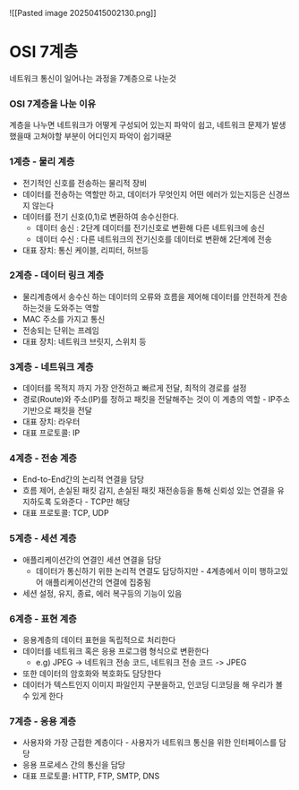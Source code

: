 ![[Pasted image 20250415002130.png]]
# OSI 7계층
네트워크 통신이 일어나는 과정을 7계층으로 나눈것
### OSI 7계층을 나눈 이유
계층을 나누면 네트워크가 어떻게 구성되어 있는지 파악이 쉽고, 네트워크 문제가 발생했을때 고쳐야할 부분이 어디인지 파악이 쉽기때문
### 1계층 - 물리 계층
* 전기적인 신호를 전송하는 물리적 장비
* 데이터를 전송하는 역할만 하고, 데이터가 무엇인지 어떤 에러가 있는지등은 신경쓰지 않는다
* 데이터를 전기 신호(0,1)로 변환하여 송수신한다.
	* 데이터 송신 : 2단계 데이터를 전기신호로 변환해 다른 네트워크에 송신
	* 데이터 수신 : 다른 네트워크의 전기신호를 데이터로 변환해 2단계에 전송
* 대표 장치: 통신 케이블, 리피터, 허브등
### 2계층 - 데이터 링크 계층
* 물리계층에서 송수신 하는 데이터의 오류와 흐름을 제어해 데이터를 안전하게 전송하는것을 도와주는 역할
* MAC 주소를 가지고 통신
* 전송되는 단위는 프레임
* 대표 장치: 네트워크 브릿지, 스위치 등
### 3계층 - 네트워크 계층
* 데이터를 목적지 까지 가장 안전하고 빠르게 전달, 최적의 경로를 설정
* 경로(Route)와 주소(IP)를 정하고 패킷을 전달해주는 것이 이 계층의 역할 - IP주소 기반으로 패킷을 전달
* 대표 장치: 라우터
* 대표 프로토콜: IP
### 4계층 - 전송 계층
* End-to-End간의 논리적 연결을 담당
* 흐름 제어, 손실된 패킷 감지, 손실된 패킷 재전송등을 통해 신뢰성 있는 연결을 유지하도록 도와준다 - TCP만 해당
* 대표 프로토콜: TCP, UDP
### 5계층 - 세션 계층
* 애플리케이션간의 연결인 세션 연결을 담당
	* 데이터가 통신하기 위한 논리적 연결도 담당하지만 - 4계층에서 이미 행하고있어 애플리케이션간의 연결에 집중됨
* 세션 설정, 유지, 종료, 에러 복구등의 기능이 있음
### 6계층 - 표현 계층
* 응용계층의 데이터 표현을 독립적으로 처리한다
* 데이터를 네트워크 혹은 응용 프로그램 형식으로 변환한다
	* e.g) JPEG -> 네트워크 전송 코드, 네트워크 전송 코드 -> JPEG
* 또한 데이터의 암호화와 복호화도 담당한다
* 데이터가 텍스트인지 이미지 파일인지 구분을하고, 인코딩 디코딩을 해 우리가 볼 수 있게 한다
### 7계층 - 응용 계층
* 사용자와 가장 근접한 계층이다 - 사용자가 네트워크 통신을 위한 인터페이스를 담당
* 응용 프로세스 간의 통신을 담당
* 대표 프로토콜: HTTP, FTP, SMTP, DNS